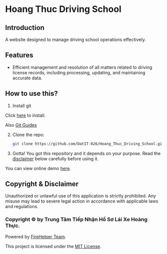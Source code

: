 # Hoang Thuc Driving School

## Introduction
A website designed to manage driving school operations effectively.

## Features
- Efficient management and resolution of all matters related to driving license records, including processing, updating, and maintaining accurate data.

## How to use this?
1. Install git

Click [here](https://git-scm.com/downloads) to install.

Also [Git Guides](https://github.com/git-guides/install-git)

2. Clone the repo:
   ```bash
   git clone https://github.com/DatIT-026/Hoang_Thuc_Driving_School.git
   
3. Gotta! You got this repository and it depends on your purpose. Read the [disclaimer](#copyright--disclaimer) below carefully before using it.

You can view online demo [here](https://datit-026.github.io/Hoang_Thuc_Driving_School/).

## Copyright & Disclaimer
Unauthorized or unlawful use of this application is strictly prohibited. Any misuse may lead to severe legal action in accordance with applicable laws and regulations.
### Copyright ©️ by Trung Tâm Tiếp Nhận Hồ Sơ Lái Xe Hoàng Thực. 

Powered by [FireHelper Team](https://www.facebook.com/hanguyentiendat2006).

This project is licensed under the [MIT License](LICENSE).


